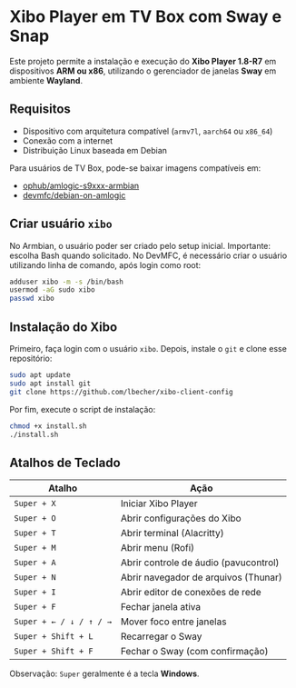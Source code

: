 # Xibo Player em TV Box com Sway e Snap

Este projeto permite a instalação e execução do **Xibo Player 1.8-R7** em dispositivos **ARM ou x86**, utilizando o gerenciador de janelas **Sway** em ambiente **Wayland**.

## Requisitos

- Dispositivo com arquitetura compatível (`armv7l`, `aarch64` ou `x86_64`)
- Conexão com a internet
- Distribuição Linux baseada em Debian

Para usuários de TV Box, pode-se baixar imagens compatíveis em:

- [ophub/amlogic-s9xxx-armbian](https://github.com/ophub/amlogic-s9xxx-armbian)
- [devmfc/debian-on-amlogic](https://github.com/devmfc/debian-on-amlogic)

## Criar usuário `xibo`

No Armbian, o usuário poder ser criado pelo setup inicial. Importante: escolha Bash quando solicitado. No DevMFC, é necessário criar o usuário utilizando linha de comando, após login como root:

```bash
adduser xibo -m -s /bin/bash
usermod -aG sudo xibo
passwd xibo
```

## Instalação do Xibo

Primeiro, faça login com o usuário `xibo`. Depois, instale o `git` e clone esse repositório:

```bash
sudo apt update
sudo apt install git
git clone https://github.com/lbecher/xibo-client-config
```

Por fim, execute o script de instalação:

```bash
chmod +x install.sh
./install.sh
```

## Atalhos de Teclado

| Atalho                | Ação                                           |
|-----------------------|------------------------------------------------|
| `Super + X`           | Iniciar Xibo Player                            |
| `Super + O`           | Abrir configurações do Xibo                    |
| `Super + T`           | Abrir terminal (Alacritty)                     |
| `Super + M`           | Abrir menu (Rofi)                              |
| `Super + A`           | Abrir controle de áudio (pavucontrol)         |
| `Super + N`           | Abrir navegador de arquivos (Thunar)          |
| `Super + I`           | Abrir editor de conexões de rede              |
| `Super + F`           | Fechar janela ativa                            |
| `Super + ← / ↓ / ↑ / →` | Mover foco entre janelas                    |
| `Super + Shift + L`   | Recarregar o Sway                              |
| `Super + Shift + F`   | Fechar o Sway (com confirmação)               |


Observação: `Super` geralmente é a tecla **Windows**.

